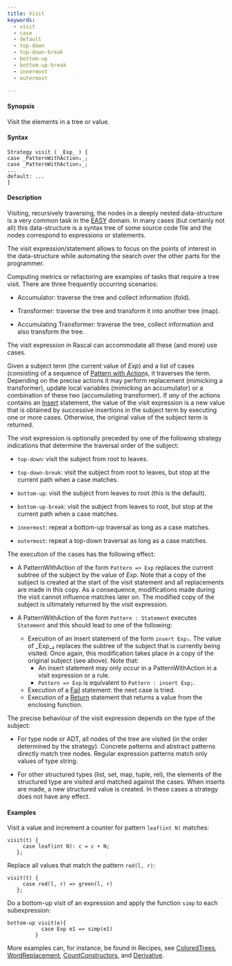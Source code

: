 ```yaml
---
title: Visit
keywords:
  - visit
  - case
  - default
  - top-down
  - top-down-break
  - bottom-up
  - bottom-up-break
  - innermost
  - outermost

---
```


#### Synopsis

Visit the elements in a tree or value.

#### Syntax

```rascal
Strategy visit ( _Exp_ ) {
case _PatternWithAction₁_;
case _PatternWithAction₂_;
...
default: ...
}
```

#### Description

Visiting, recursively traversing, the nodes in a deeply nested data-structure is a very common task in the [EASY](../../../WhyRascal/EASY/index.md) domain. 
In many cases (but certainly not all) this data-structure is a syntax tree of some source code file 
and the nodes correspond to expressions or statements. 

The visit expression/statement allows to focus on the points of interest in the data-structure while automating the search over the other parts for the programmer.

Computing metrics or refactoring are examples of tasks that require a tree visit. 
There are three frequently occurring scenarios:

*  Accumulator: traverse the tree and collect information (fold).

*  Transformer: traverse the tree and transform it into another tree (map).

*  Accumulating Transformer: traverse the tree, collect information and also transform the tree.


The visit expression in Rascal can accommodate all these (and more) use cases.

Given a subject term (the current value of _Exp_) and a list of cases 
(consisting of a sequence of [Pattern with Action](../../../Rascal/Expressions/Visit/PatternWithAction/index.md)s, it traverses the term. 
Depending on the precise actions it may perform replacement (mimicking a transformer), 
update local variables (mimicking an accumulator) or a combination of these two (accumulating transformer). 
If *any* of the actions contains an [Insert](../../../Rascal/Statements/Insert/index.md) statement, 
the value of the visit expression is a new value that is obtained by successive insertions in the subject 
term by executing one or more cases. Otherwise, the original value of the subject term is returned.


The visit expression is optionally preceded by one of the following strategy indications that 
determine the traversal order of the subject:

*  `top-down`: visit the subject from root to leaves.

*  `top-down-break`: visit the subject from root to leaves, but stop at the current path when a case matches.

*  `bottom-up`: visit the subject from leaves to root (this is the default).

*  `bottom-up-break`: visit the subject from leaves to root, but stop at the current path when a case matches.

*  `innermost`: repeat a bottom-up traversal as long as a case matches.

*  `outermost`: repeat a top-down traversal as long as a case matches.


The execution of the cases has the following effect:

*  A PatternWithAction of the form `Pattern => Exp` replaces the current subtree of the subject by the value of _Exp_. 
   Note that a copy of the subject is created at the start of the visit statement and all replacements are made in this copy. 
   As a consequence, modifications made during the visit cannot influence matches later on.
   The modified copy of the subject is ultimately returned by the visit expression.

*  A PatternWithAction of the form `Pattern : Statement` executes `Statement` and this should lead to one of the following:
   * Execution of an Insert statement of the form `insert Exp₂`.
      The value of _Exp_₂ replaces the subtree of the subject that is currently being visited. 
      Once again, this modification takes place in a copy of the original subject (see above).
      Note that:
      * An insert statement may only occur in a PatternWithAction in a visit expression or a rule.
      * `Pattern => Exp` is equivalent to `Pattern : insert Exp;`.
   * Execution of a [Fail](../../../Rascal/Statements/Fail/index.md) statement: the next case is tried.
   * Execution of a [Return](../../../Rascal/Statements/Return/index.md) statement that returns a value from the enclosing function.

The precise behaviour of the visit expression depends on the type of the subject:

*  For type node or ADT, all nodes of the tree are visited (in the order determined by the strategy). 
   Concrete patterns and abstract patterns directly match tree nodes. 
   Regular expression patterns match only values of type string.

*  For other structured types (list, set, map, tuple, rel), the elements of the structured type are visited and 
   matched against the cases. 
   When inserts are made, a new structured value is created. In these cases a strategy does not have any effect.

#### Examples

Visit a value and increment a counter for pattern `leaf(int N)` matches:
```rascal
visit(t) {
     case leaf(int N): c = c + N;   
   };
```
Replace all values that match the pattern `red(l, r)`:
```rascal
visit(t) {
     case red(l, r) => green(l, r)   
   };
```
Do a bottom-up visit of an expression and apply the function `simp` to each subexpression:
```rascal
bottom-up visit(e){
           case Exp e1 => simp(e1)
         }
```

More examples can, for instance, be found in Recipes, see [ColoredTrees](../../../Recipes/Common/ColoredTrees/index.md), 
[WordReplacement](../../../Recipes/Common/WordReplacement/index.md), [CountConstructors](../../../Recipes/Common/CountConstructors/index.md), 
and [Derivative](../../../Recipes/Common/Derivative/index.md).


